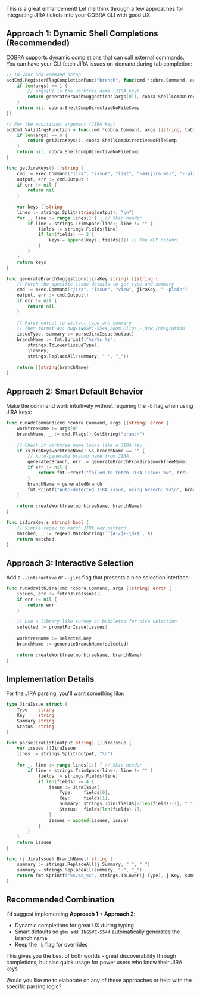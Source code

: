 This is a great enhancement! Let me think through a few approaches for integrating JIRA tickets into your COBRA CLI with good UX.

## Approach 1: Dynamic Shell Completions (Recommended)

COBRA supports dynamic completions that can call external commands. You can have your CLI fetch JIRA issues on-demand during tab completion:

```go
// In your add command setup
addCmd.RegisterFlagCompletionFunc("branch", func(cmd *cobra.Command, args []string, toComplete string) ([]string, cobra.ShellCompDirective) {
    if len(args) == 1 {
        // args[0] is the worktree name (JIRA key)
        return generateBranchSuggestions(args[0]), cobra.ShellCompDirectiveNoFileComp
    }
    return nil, cobra.ShellCompDirectiveNoFileComp
})

// For the positional argument (JIRA key)
addCmd.ValidArgsFunction = func(cmd *cobra.Command, args []string, toComplete string) ([]string, cobra.ShellCompDirective) {
    if len(args) == 0 {
        return getJiraKeys(), cobra.ShellCompDirectiveNoFileComp
    }
    return nil, cobra.ShellCompDirectiveNoFileComp
}

func getJiraKeys() []string {
    cmd := exec.Command("jira", "issue", "list", "-a$(jira me)", "--plain")
    output, err := cmd.Output()
    if err != nil {
        return nil
    }
    
    var keys []string
    lines := strings.Split(string(output), "\n")
    for _, line := range lines[1:] { // Skip header
        if line = strings.TrimSpace(line); line != "" {
            fields := strings.Fields(line)
            if len(fields) >= 2 {
                keys = append(keys, fields[1]) // The KEY column
            }
        }
    }
    return keys
}

func generateBranchSuggestions(jiraKey string) []string {
    // Fetch the specific issue details to get type and summary
    cmd := exec.Command("jira", "issue", "view", jiraKey, "--plain")
    output, err := cmd.Output()
    if err != nil {
        return nil
    }
    
    // Parse output to extract type and summary
    // Then format as: bug/INGSVC-5544_Zoom_Clips_-_New_Integration
    issueType, summary := parseJiraIssue(output)
    branchName := fmt.Sprintf("%s/%s_%s", 
        strings.ToLower(issueType), 
        jiraKey, 
        strings.ReplaceAll(summary, " ", "_"))
    
    return []string{branchName}
}
```

## Approach 2: Smart Default Behavior

Make the command work intuitively without requiring the `-b` flag when using JIRA keys:

```go
func runAddCommand(cmd *cobra.Command, args []string) error {
    worktreeName := args[0]
    branchName, _ := cmd.Flags().GetString("branch")
    
    // Check if worktree name looks like a JIRA key
    if isJiraKey(worktreeName) && branchName == "" {
        // Auto-generate branch name from JIRA
        generatedBranch, err := generateBranchFromJira(worktreeName)
        if err != nil {
            return fmt.Errorf("failed to fetch JIRA issue: %w", err)
        }
        branchName = generatedBranch
        fmt.Printf("Auto-detected JIRA issue, using branch: %s\n", branchName)
    }
    
    return createWorktree(worktreeName, branchName)
}

func isJiraKey(s string) bool {
    // Simple regex to match JIRA key pattern
    matched, _ := regexp.MatchString(`^[A-Z]+-\d+$`, s)
    return matched
}
```

## Approach 3: Interactive Selection

Add a `--interactive` or `--jira` flag that presents a nice selection interface:

```go
func runAddWithJira(cmd *cobra.Command, args []string) error {
    issues, err := fetchJiraIssues()
    if err != nil {
        return err
    }
    
    // Use a library like survey or bubbletea for nice selection
    selected := promptForIssue(issues)
    
    worktreeName := selected.Key
    branchName := generateBranchName(selected)
    
    return createWorktree(worktreeName, branchName)
}
```

## Implementation Details

For the JIRA parsing, you'll want something like:

```go
type JiraIssue struct {
    Type    string
    Key     string
    Summary string
    Status  string
}

func parseJiraList(output string) []JiraIssue {
    var issues []JiraIssue
    lines := strings.Split(output, "\n")
    
    for _, line := range lines[1:] { // Skip header
        if line = strings.TrimSpace(line); line != "" {
            fields := strings.Fields(line)
            if len(fields) >= 4 {
                issue := JiraIssue{
                    Type:    fields[0],
                    Key:     fields[1],
                    Summary: strings.Join(fields[2:len(fields)-1], " "),
                    Status:  fields[len(fields)-1],
                }
                issues = append(issues, issue)
            }
        }
    }
    return issues
}

func (j JiraIssue) BranchName() string {
    summary := strings.ReplaceAll(j.Summary, " ", "_")
    summary = strings.ReplaceAll(summary, "-", "_")
    return fmt.Sprintf("%s/%s_%s", strings.ToLower(j.Type), j.Key, summary)
}
```

## Recommended Combination

I'd suggest implementing **Approach 1 + Approach 2**: 
- Dynamic completions for great UX during typing
- Smart defaults so `gbm add INGSVC-5544` automatically generates the branch name
- Keep the `-b` flag for overrides

This gives you the best of both worlds - great discoverability through completions, but also quick usage for power users who know their JIRA keys.

Would you like me to elaborate on any of these approaches or help with the specific parsing logic?
